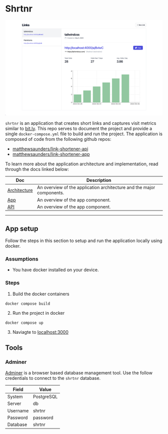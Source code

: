# Shrtnr

<p align="center">
  <img src="docs/shrtnr-dashboard.png" width="800" alt="Screenshot of shrtnr app">
</p>

`shrtnr` is an application that creates short links and captures visit metrics similar to [bit.ly](https://bitly.com/). This repo serves to document the project and provide a single `docker-compose.yml` file to build and run the project.  The application is composed of code from the following github repos:
- [matthewsaunders/link-shortener-api](https://github.com/matthewsaunders/link-shortener-api)
- [matthewsaunders/link-shortener-app](https://github.com/matthewsaunders/link-shortener-app)


To learn more about the application architecture and implementation, read through the docs linked below:

| Doc | Description |
|---|---|
| [Architecture](docs/ARCHITECTURE.md) | An overview of the application architecture and the major components. |
| [App](docs/APP.md) | An overview of the app component. |
| [API](docs/API.md) | An overview of the app component. |


---


## App setup

Follow the steps in this section to setup and run the application locally using docker.

### Assumptions
- You have docker installed on your device.

### Steps

1. Build the docker containers
```
docker compose build
```

2. Run the project in docker
```
docker compose up
```

3. Naviagte to [localhost:3000](localhost:3000)

## Tools

### Adminer

[Adminer](https://www.adminer.org/) is a browser based database management tool.  Use the follow credentials to connect to the `shrtnr` database.

| Field | Value |
|---|---|
| System | PostgreSQL |
| Server | db |
| Username | shrtnr |
| Password | password |
| Database | shrtnr |
